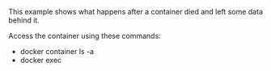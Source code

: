 This example shows what happens after a container died
and left some data behind it.

Access the container using these commands:
- docker container ls -a
- docker exec
